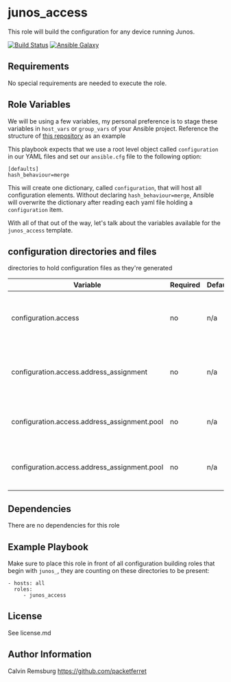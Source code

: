 junos_access
=========

This role will build the configuration for any device running Junos.

[![Build Status](https://travis-ci.com/packetferret/juniper_build_config.svg?branch=master)](https://travis-ci.com/packetferret/juniper_build_config)
[![Ansible Galaxy](https://galaxy.ansible.com/packetferret/juniper_build_config)](https://galaxy.ansible.com/packetferret/juniper_build_config)


Requirements
------------

No special requirements are needed to execute the role.

Role Variables
--------------

We will be using a few variables, my personal preference is to stage these variables in `host_vars` or `group_vars` of your Ansible project. Reference the structure of [this repository](https://github.com/packetferret/Ansible-Campus-Fabric-Core-Distribution-CRB/tree/master/files/ansible) as an example

This playbook expects that we use a root level object called `configuration` in our YAML files and set our `ansible.cfg` file to the following option: 

```
[defaults]
hash_behaviour=merge
```

This will create one dictionary, called `configuration`, that will host all configuration elements. Without declaring `hash_behaviour=merge`, Ansible will overwrite the dictionary after reading each yaml file holding a `configuration` item.

With all of that out of the way, let's talk about the variables available for the `junos_access` template.

## configuration directories and files

 directories to hold configuration files as they're generated

| Variable | Required | Default | Choices | Comments |
|---|---|---|---|---|
| configuration.access | no | n/a | n/a | dictionary that hosts all access-related configuration elements |
| configuration.access.address_assignment | no | n/a | n/a | dictionary that hosts all DHCP related configuration elements |
| configuration.access.address_assignment.pool | no | n/a | n/a | dictionary that hosts all DHCP pool configuration elements |
| configuration.access.address_assignment.pool | no | n/a | n/a | dictionary that hosts all DHCP pool configuration elements |

Dependencies
------------

There are no dependencies for this role

Example Playbook
----------------

Make sure to place this role in front of all configuration building roles that begin with `junos_`, they are counting on these directories to be present:

    - hosts: all
      roles:
         - junos_access

License
-------

See license.md

Author Information
------------------

Calvin Remsburg
https://github.com/packetferret
